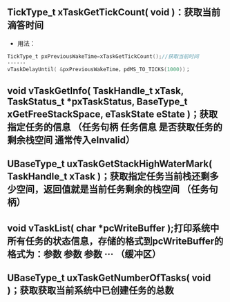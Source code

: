 ## TickType_t xTaskGetTickCount( void )：获取当前滴答时间
- 用法：
```C
TickType_t pxPreviousWakeTime=xTaskGetTickCount();//获取当前时间
······
vTaskDelayUntil( &pxPreviousWakeTime，pdMS_TO_TICKS(1000))；
```
## void vTaskGetInfo( TaskHandle_t xTask, TaskStatus_t *pxTaskStatus, BaseType_t xGetFreeStackSpace, eTaskState eState )；获取指定任务的信息 （任务句柄 任务信息 是否获取任务的剩余栈空间 通常传入eInvalid）
## UBaseType_t uxTaskGetStackHighWaterMark( TaskHandle_t xTask )；获取指定任务当前栈还剩多少空间，返回值就是当前任务剩余的栈空间 （任务句柄）
## void vTaskList( char *pcWriteBuffer );打印系统中所有任务的状态信息，存储的格式到pcWriteBuffer的格式为：参数   参数   参数  ···  （缓冲区）
## UBaseType_t uxTaskGetNumberOfTasks( void )；获取获取当前系统中已创建任务的总数
